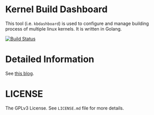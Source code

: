 # Kernel Build Dashboard

This tool (i.e. `kbdashboard`) is used to configure and manage building process
of multiple linux kernels. It is written in Golang.

[![Build Status](https://travis-ci.org/choueric/kbdashboard.svg?branch=master)](https://travis-ci.org/choueric/kbdashboard)

# Detailed Information

See [this blog](http://ericnode.info/post/kbdashboard/).

# LICENSE
The GPLv3 License. See `LICENSE.md` file for more details.
